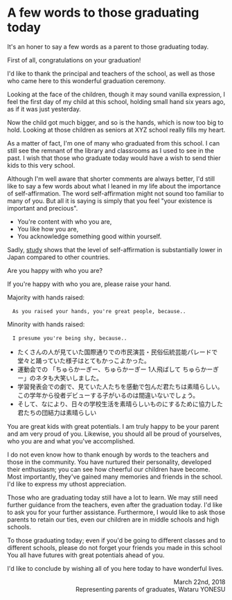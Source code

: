 # A few words to those graduating today

<!-- ## 起承転結の「起」-->

It's an honer to say a few words as a parent to those graduating today. 

First of all, congratulations on your graduation!

I'd like to thank the principal and teachers of the school, as well as those who came here to this wonderful graduation ceremony. 

<!-- ## こどもの成長 -->

Looking at the face of the children, though it may sound vanilla expression, I feel the first day of my child at this school, holding small hand six years ago, as if it was just yesterday. 

Now the child got much bigger, and so is the hands, which is now too big to hold. Looking at those children as seniors at XYZ school really fills my heart. 

As a matter of fact, I'm one of many who graduated from this school. I can still see the remnant of the library and classrooms as I used to see in the past. I wish that those who graduate today would have a wish to send thier kids to this very school. 

<!-- ## 卒業生への激励 -->

Although I'm well aware that shorter comments are always better, I'd still like to say a few words about what I leaned in my life about the importance of self-affirmation. 
The word self-affirmation might not sound too familiar to many of you. But all it is saying is simply that you feel "your existence is important and precious". 

- You're content with who you are, 
- You like how you are, 
- You acknowledge something good within yourself. 

Sadly, [study](http://www.kantei.go.jp/jp/singi/kyouikusaisei/chousakai/dai1/siryou4.pdf) shows that the level of self-affirmation is substantially lower in Japan compared to other countries. 

Are you happy with who you are?

If you're happy with who you are, please raise your hand. 

Majority with hands raised:

```text only
　As you raised your hands, you're great people, because..
```

Minority with hands raised:

```text only
　I presume you're being shy, because..
```

- たくさんの人が見ていた国際通りでの市民演芸・民俗伝統芸能パレードで堂々と踊っていた様子はとてもかっこよかった。
- 運動会での 「ちゅらかーぎー、ちゅらかーぎー 1人飛ばして ちゅらかーぎー」のネタも大笑いしました。
- 学習発表会での劇で、見ていた人たちを感動で包んだ君たちは素晴らしい。この学年から役者デビューする子がいるのは間違いないでしょう。
- そして、なにより、日々の学校生活を素晴らしいものにするために協力した君たちの団結力は素晴らしい

You are great kids with great potentials. I am truly happy to be your parent and am very proud of you. 
Likewise, you should all be proud of yourselves, who you are and what you've accomplished. 

<!-- ## 先生、地域の皆様への感謝 -->

I do not even know how to thank enough by words to the teachers and those in the community. 
You have nurtured their personality, developed their enthusiasm; you can see how cheerful our children have become. 
Most importantly, they've gained many memories and friends in the school. I'd like to express my uthost appreciation.

<!-- ## 結び -->

Those who are graduating today still have a lot to learn. 
We may still need further guidance from the teachers, even after the graduation today. I'd like to ask you for your further assistance. 
Furthermore, I would like to ask those parents to retain our ties, even our children are in middle schools and high schools. 

To those graduating today; even if you'd be going to different classes and to different schools, please do not forget your friends you made in this school 
You all have futures with great potentials ahead of you. 

I'd like to conclude by wishing all of you here today to have wonderful lives. 

<p align="right">
March 22nd, 2018<br>
Representing parents of graduates, Wataru YONESU
</p>
